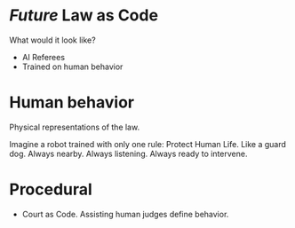 # *Future* Law as Code

What would it look like?
* AI Referees
* Trained on human behavior

# Human behavior
Physical representations of the law.

Imagine a robot trained with only one rule: Protect Human Life. Like a guard dog. Always nearby. Always listening. Always ready to intervene.

# Procedural
* Court as Code. Assisting human judges define behavior.
